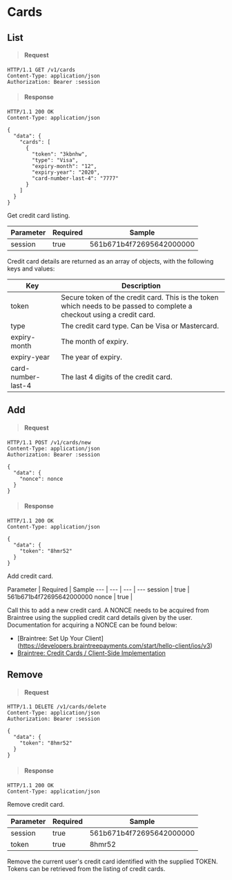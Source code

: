 # Cards

## List

> #### Request

```shell
HTTP/1.1 GET /v1/cards
Content-Type: application/json
Authorization: Bearer :session
```

> #### Response

```shell
HTTP/1.1 200 OK
Content-Type: application/json

{
  "data": {
    "cards": [
      {
        "token": "3kbnhw",
        "type": "Visa",
        "expiry-month": "12",
        "expiry-year": "2020",
        "card-number-last-4": "7777"
      }
    ]
  }
}
```

Get credit card listing.

Parameter | Required | Sample
--- | --- | ---
session | true | 561b671b4f72695642000000

Credit card details are returned as an array of objects, with the following keys and values:

Key | Description
--- | ---
token | Secure token of the credit card. This is the token which needs to be passed to complete a checkout using a credit card.
type | The credit card type. Can be Visa or Mastercard.
expiry-month | The month of expiry.
expiry-year | The year of expiry.
card-number-last-4 | The last 4 digits of the credit card.



## Add

> #### Request

```shell
HTTP/1.1 POST /v1/cards/new
Content-Type: application/json
Authorization: Bearer :session

{
  "data": {
    "nonce": nonce
  }
}
```

> #### Response

```shell
HTTP/1.1 200 OK
Content-Type: application/json

{
  "data": {
    "token": "8hmr52"
  }
}
```

Add credit card.

Parameter | Required | Sample
--- | --- | --- | ---
session | true | 561b671b4f72695642000000
nonce | true |

Call this to add a new credit card. A NONCE needs to be acquired from Braintree using the supplied credit card details given by the user. Documentation for acquiring a NONCE can be found below:

  - [Braintree: Set Up Your Client] (https://developers.braintreepayments.com/start/hello-client/ios/v3)
  - [Braintree: Credit Cards / Client-Side Implementation](https://developers.braintreepayments.com/guides/credit-cards/client-side/ios/v3)



## Remove

> #### Request

```shell
HTTP/1.1 DELETE /v1/cards/delete
Content-Type: application/json
Authorization: Bearer :session

{
  "data": {
    "token": "8hmr52"
  }
}
```

> #### Response

```shell
HTTP/1.1 200 OK
Content-Type: application/json
```

Remove credit card.

Parameter | Required | Sample
--- | --- | ---
session | true | 561b671b4f72695642000000
token | true | 8hmr52

Remove the current user's credit card identified with the supplied TOKEN. Tokens can be retrieved from the listing of credit cards.
